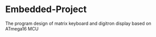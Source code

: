# Embedded-Project
The program design of matrix keyboard and digitron display based on ATmega16 MCU
